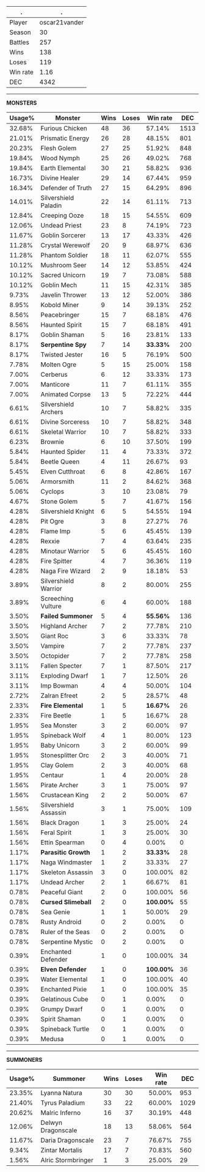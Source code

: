 .|.
|-|-
Player|oscar21vander
Season|30
Battles|257
Wins|138
Loses|119
Win rate|1.16
DEC|4342

---
**MONSTERS**

Usage%|Monster|Wins|Loses|Win rate|DEC|
-|-|-|-|-|-|
32.68%|Furious Chicken|48|36|57.14%|1513|
21.01%|Prismatic Energy|26|28|48.15%|801|
20.23%|Flesh Golem|27|25|51.92%|848|
19.84%|Wood Nymph|25|26|49.02%|768|
19.84%|Earth Elemental|30|21|58.82%|936|
16.73%|Divine Healer|29|14|67.44%|959|
16.34%|Defender of Truth|27|15|64.29%|896|
14.01%|Silvershield Paladin|22|14|61.11%|713|
12.84%|Creeping Ooze|18|15|54.55%|609|
12.06%|Undead Priest|23|8|74.19%|723|
11.67%|Goblin Sorcerer|13|17|43.33%|426|
11.28%|Crystal Werewolf|20|9|68.97%|636|
11.28%|Phantom Soldier|18|11|62.07%|555|
10.12%|Mushroom Seer|14|12|53.85%|424|
10.12%|Sacred Unicorn|19|7|73.08%|588|
10.12%|Goblin Mech|11|15|42.31%|385|
9.73%|Javelin Thrower|13|12|52.00%|386|
8.95%|Kobold Miner|9|14|39.13%|252|
8.56%|Peacebringer|15|7|68.18%|476|
8.56%|Haunted Spirit|15|7|68.18%|491|
8.17%|Goblin Shaman|5|16|23.81%|133|
8.17%|**Serpentine Spy**|7|14|**33.33%**|200|
8.17%|Twisted Jester|16|5|76.19%|500|
7.78%|Molten Ogre|5|15|25.00%|158|
7.00%|Cerberus|6|12|33.33%|173|
7.00%|Manticore|11|7|61.11%|355|
7.00%|Animated Corpse|13|5|72.22%|444|
6.61%|Silvershield Archers|10|7|58.82%|335|
6.61%|Divine Sorceress|10|7|58.82%|348|
6.61%|Skeletal Warrior|10|7|58.82%|333|
6.23%|Brownie|6|10|37.50%|199|
5.84%|Haunted Spider|11|4|73.33%|372|
5.84%|Beetle Queen|4|11|26.67%|93|
5.45%|Elven Cutthroat|6|8|42.86%|167|
5.06%|Armorsmith|11|2|84.62%|368|
5.06%|Cyclops|3|10|23.08%|79|
4.67%|Stone Golem|5|7|41.67%|156|
4.28%|Silvershield Knight|6|5|54.55%|194|
4.28%|Pit Ogre|3|8|27.27%|76|
4.28%|Flame Imp|5|6|45.45%|139|
4.28%|Rexxie|7|4|63.64%|235|
4.28%|Minotaur Warrior|5|6|45.45%|160|
4.28%|Fire Spitter|4|7|36.36%|119|
4.28%|Naga Fire Wizard|2|9|18.18%|53|
3.89%|Silvershield Warrior|8|2|80.00%|255|
3.89%|Screeching Vulture|6|4|60.00%|188|
3.50%|**Failed Summoner**|5|4|**55.56%**|136|
3.50%|Highland Archer|7|2|77.78%|210|
3.50%|Giant Roc|3|6|33.33%|78|
3.50%|Vampire|7|2|77.78%|237|
3.50%|Octopider|7|2|77.78%|258|
3.11%|Fallen Specter|7|1|87.50%|217|
3.11%|Exploding Dwarf|1|7|12.50%|26|
3.11%|Imp Bowman|4|4|50.00%|104|
2.72%|Zalran Efreet|2|5|28.57%|48|
2.33%|**Fire Elemental**|1|5|**16.67%**|26|
2.33%|Fire Beetle|1|5|16.67%|28|
1.95%|Sea Monster|3|2|60.00%|97|
1.95%|Spineback Wolf|4|1|80.00%|123|
1.95%|Baby Unicorn|3|2|60.00%|99|
1.95%|Stonesplitter Orc|2|3|40.00%|71|
1.95%|Clay Golem|2|3|40.00%|68|
1.95%|Centaur|1|4|20.00%|28|
1.56%|Pirate Archer|3|1|75.00%|97|
1.56%|Crustacean King|2|2|50.00%|67|
1.56%|Silvershield Assassin|3|1|75.00%|109|
1.56%|Black Dragon|1|3|25.00%|24|
1.56%|Feral Spirit|1|3|25.00%|30|
1.56%|Ettin Spearman|0|4|0.00%|0|
1.17%|**Parasitic Growth**|1|2|**33.33%**|28|
1.17%|Naga Windmaster|1|2|33.33%|27|
1.17%|Skeleton Assassin|3|0|100.00%|82|
1.17%|Undead Archer|2|1|66.67%|81|
0.78%|Peaceful Giant|2|0|100.00%|56|
0.78%|**Cursed Slimeball**|2|0|**100.00%**|55|
0.78%|Sea Genie|1|1|50.00%|29|
0.78%|Rusty Android|0|2|0.00%|0|
0.78%|Ruler of the Seas|0|2|0.00%|0|
0.78%|Serpentine Mystic|0|2|0.00%|0|
0.39%|Enchanted Defender|1|0|100.00%|34|
0.39%|**Elven Defender**|1|0|**100.00%**|36|
0.39%|Water Elemental|1|0|100.00%|40|
0.39%|Enchanted Pixie|1|0|100.00%|35|
0.39%|Gelatinous Cube|0|1|0.00%|0|
0.39%|Grumpy Dwarf|0|1|0.00%|0|
0.39%|Spirit Shaman|0|1|0.00%|0|
0.39%|Spineback Turtle|0|1|0.00%|0|
0.39%|Medusa|0|1|0.00%|0|

---
**SUMMONERS**

Usage%|Summoner|Wins|Loses|Win rate|DEC|
-|-|-|-|-|-|
23.35%|Lyanna Natura|30|30|50.00%|953|
21.40%|Tyrus Paladium|33|22|60.00%|1029|
20.62%|Malric Inferno|16|37|30.19%|448|
12.06%|Delwyn Dragonscale|18|13|58.06%|564|
11.67%|Daria Dragonscale|23|7|76.67%|755|
9.34%|Zintar Mortalis|17|7|70.83%|560|
1.56%|Alric Stormbringer|1|3|25.00%|29|

